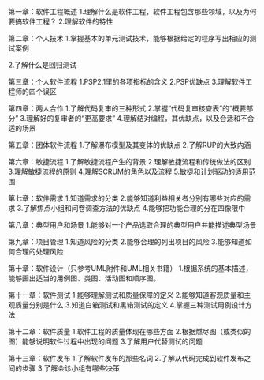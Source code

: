 第一章：软件工程概述
1.理解什么是软件工程，软件工程包含那些领域，以及为何要搞软件工程？
2.理解软件的特性

第二章：个人技术
1.掌握基本的单元测试技术，能够根据给定的程序写出相应的测试案例

2.了解什么是回归测试

第三章：个人软件流程
1.PSP2.1里的各项指标的含义
2.PSP优缺点
3.理解软件工程师的四个误区

第四章：两人合作
1.了解代码复审的三种形式
2.掌握“代码复审核查表”的“概要部分”
3.理解好的复审者的“更高要求”
4.理解结对编程，其优缺点，以及合适和不合适的场景

第五章：团体软件流程
1.了解瀑布模型及其变体的优缺点
2.了解RUP的大致内涵

第六章：敏捷流程
1.了解敏捷流程产生的背景
2.理解敏捷流程和传统做法的区别
3.理解敏捷流程的原则
4.理解SCRUM的角色以及流程
5.敏捷和计划驱动的适用范围

第七章：软件需求
1.知道需求的分类
2.能够知道利益相关者分别有哪些对应的需求
3.了解焦点小组和问卷调查方法的优缺点
4.能够把功能合理的分在四像限中

第八章：典型用户和场景
1.能够对一个产品选取合理的典型用户并能描述典型场景

第九章：项目管理
1.知道风险的分类
2.能够合理的列出项目的风险
3.能够知道如何合理的处理风险

第十章：软件设计（只参考UML附件和UML相关书籍）
1.根据系统的基本描述，能够画出适当的用例图、类图、活动图和顺序图。

第十一章：软件测试
1.能够理解测试和质量保障的定义
2.能够知道客观质量和主观质量分别是什么
3.知道白箱测试和黑箱测试的定义
4.掌握三种测试用例设计方法

第十二章：软件质量
1.软件工程的质量体现在哪些方面
2.根据燃尽图（或类似的图）能够说明软件过程中出现的问题
3.了解用户代替测试的问题

第十三章：软件发布
1.了解软件发布的那些名词
2.了解从代码完成到软件发布之间的步骤
3.了解会诊小组有哪些决策
